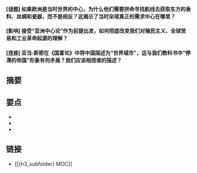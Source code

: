 #### [谜题] 如果欧洲是当时世界的中心，为什么他们需要拼命寻找航线去获取东方的香料、丝绸和瓷器，而不是相反？这揭示了当时全球真正的需求中心在哪里？


#### [影响] 接受“亚洲中心论”作为前提出发，如何彻底改变我们对殖民主义、全球贸易和工业革命起源的理解？


#### [连接] 亚当·斯密在《国富论》中将中国描述为“世界城市”，这与我们教科书中“停滞的帝国”形象有何矛盾？我们应该相信谁的描述？


## 摘要


## 要点

- 
- 
- 

## 链接

- [[{h3_subfolder} MOC]]
